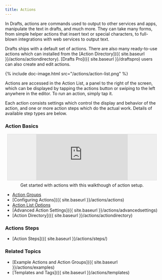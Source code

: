 ```yaml
---
title: Actions
---
```


In Drafts, actions are commands used to output to other services and apps, manipulate the text in drafts, and much more.  They can take many forms, from simple helper actions that insert text or special characters, to full-blown integrations with web services to output text.

Drafts ships with a default set of actions. There are also many ready-to-use actions which can installed from the [Action Directory]({{ site.baseurl }}/actions/actiondirectory). [Drafts Pro]({{ site.baseurl }}/draftspro) users can also create and edit actions.

{% include doc-image.html src="/actions/action-list.png" %}

Actions are accessed in the Action List, a panel to the right of the screen, which can be displayed by tapping the actions button or swiping to the left anywhere in the editor. To run an action, simply tap it.

Each action consists settings which control the display and behavior of the action, and one or more action steps which do the actual work. Details of available step types are below.

### Action Basics

<div class='pure-g'>
  <div class='pure-u-1-1 pure-u-md-1-2' style='text-align:center;'>
    <div style='border:1px solid #ddd;background:#eee;margin:.5em;'>
      <div class='embed-container'>
        <iframe src='https://player.vimeo.com/video/276095230' frameborder='0' webkitAllowFullScreen mozallowfullscreen allowFullScreen></iframe>
      </div>
    </div>
    <div class='caption'>
    Get started with actions with this walkthough of action setup.
    </div>
  </div>
</div>

- [Action Groups](/actions/actiongroups)
- [Configuring Actions]({{ site.baseurl }}/actions/actions)
- [Action List Options](/actions/action-list-options)
- [Advanced Action Settings]({{ site.baseurl }}/actions/advancedsettings)
- [Action Directory]({{ site.baseurl }}/actions/actiondirectory)

### Actions Steps

- [Action Steps]({{ site.baseurl }}/actions/steps/)

### Related Topics

- [Example Actions and Action Groups]({{ site.baseurl }}/actions/examples)
- [Templates and Tags]({{ site.baseurl }}/actions/templates)

